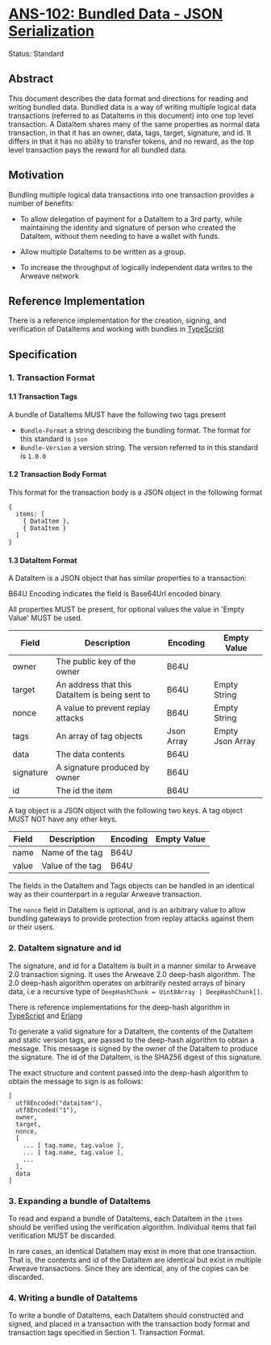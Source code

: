 # [ANS-102: Bundled Data - JSON Serialization](https://github.com/ArweaveTeam/arweave-standards/blob/master/ans/ANS-102.md)

Status: Standard

## Abstract

This document describes the data format and directions for reading and writing bundled data. Bundled data is a way of writing multiple logical data transactions (referred to as DataItems in this document) into one top level transaction. A DataItem shares many of the same properties as normal data transaction, in that it has an owner, data, tags, target, signature, and id. It differs in that it has no ability to transfer tokens, and no reward, as the top level transaction pays the reward for all bundled data.

## Motivation

Bundling multiple logical data transactions into one transaction provides a number of benefits:

- To allow delegation of payment for a DataItem to a 3rd party, while maintaining the identity and signature of person who created the DataItem, without them needing to have a wallet with funds.

- Allow multiple DataItems to be written as a group.

- To increase the throughput of logically independent data writes to the Arweave network

## Reference Implementation

There is a reference implementation for the creation, signing, and verification of DataItems and working with bundles in [TypeScript](https://github.com/ArweaveTeam/arweave-data)

## Specification

### 1. Transaction Format

#### 1.1 Transaction Tags

A bundle of DataItems MUST have the following two tags present

- `Bundle-Format` a string describing the bundling format. The format for this standard is `json`
- `Bundle-Version` a version string. The version referred to in this standard is `1.0.0`

#### 1.2 Transaction Body Format

This format for the transaction body is a JSON object in the following format

```
{
  items: [
    { DataItem },
    { DataItem }
  ]
}
```

#### 1.3 DataItem Format

A DataItem is a JSON object that has similar properties to a transaction:

B64U Encoding indicates the field is Base64Url encoded binary.

All properties MUST be present, for optional values the value in 'Empty Value' MUST be used.

|Field     |Description                                     | Encoding        | Empty Value      |
|---       |---                                             |---              |---               |
|owner     |The public key of the owner                     | B64U            |                  |
|target    |An address that this DataItem is being sent to  | B64U            | Empty String     |
|nonce     |A value to prevent replay attacks               | B64U            | Empty String     |
|tags      |An array of tag objects                         | Json Array      | Empty Json Array |
|data      |The data contents                               | B64U            |                  |
|signature |A signature produced by owner                   | B64U            |                  |
|id        |The id the item                                 | B64U            |                  |

A tag object is a JSON object with the following two keys. A tag object MUST NOT have any other keys.

|Field     |Description               | Encoding        | Empty Value      |
|---       |---                       |---              |---               |
|name      |Name of the tag           | B64U            |                  |
|value     |Value of the tag          | B64U            |                  |

The fields in the DataItem and Tags objects can be handled in an identical way as their counterpart in a regular Arweave transaction.

The `nonce` field in DataItem is optional, and is an arbitrary value to allow bundling gateways to provide protection from replay attacks against them or their users.

### 2. DataItem signature and id

The signature, and id for a DataItem is built in a manner similar to Arweave 2.0 transaction signing. It uses the Arweave 2.0 deep-hash algorithm. The 2.0 deep-hash algorithm operates on arbitrarily nested arrays of binary data, i.e a recursive type of `DeepHashChunk = Uint8Array | DeepHashChunk[]`.

There is reference implementations for the deep-hash algorithm in [TypeScript](https://github.com/ArweaveTeam/arweave-js/blob/b1c4b2e378a1eb7dc1fbfaeee41492eb908a60c6/src/common/lib/deepHash.ts) and [Erlang](https://github.com/ArweaveTeam/arweave/blob/b316173cd42a53a59036241f8e164b615db9b40d/apps/arweave/src/ar_deep_hash.erl)

To generate a valid signature for a DataItem, the contents of the DataItem and static version tags, are passed to the deep-hash algorithm to obtain a message. This message is signed by the owner of the DataItem to produce the signature. The id of the DataItem, is the SHA256 digest of this signature.

The exact structure and content passed into the deep-hash algorithm to obtain the message to sign is as follows:

```
[
  utf8Encoded("dataitem"),
  utf8Encoded("1"),
  owner,
  target,
  nonce,
  [
    ... [ tag.name, tag.value ],
    ... [ tag.name, tag.value ],
    ...
  ],
  data
]
```

### 3. Expanding a bundle of DataItems

To read and expand a bundle of DataItems, each DataItem in the `items` should be verified using the verification algorithm. Individual items that fail verification MUST be discarded.

In rare cases, an identical DataItem may exist in more that one transaction. That is, the contents and id of the DataItem are identical but exist in multiple Arweave transactions. Since they are identical, any of the copies can be discarded.

### 4. Writing a bundle of DataItems

To write a bundle of DataItems, each DataItem should constructed and signed, and placed in a transaction with the transaction body format and transaction tags specified in Section 1. Transaction Format.